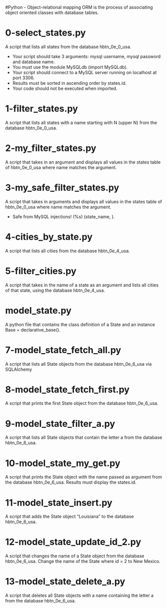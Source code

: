 #Python - Object-relational mapping
ORM is the process of associating object oriented classes with database tables.
# 0-select_states.py
A script that lists all states from the database hbtn_0e_0_usa.
* Your script should take 3 arguments: mysql username, mysql password and database name.
* You must use the module MySQLdb (import MySQLdb).
* Your script should connect to a MySQL server running on localhost at port 3306.
* Results must be sorted in ascending order by states.id.
* Your code should not be executed when imported.
# 1-filter_states.py
A script that lists all states with a name starting with N (upper N) from the database hbtn_0e_0_usa.
# 2-my_filter_states.py
A script that takes in an argument and displays all values in the states table of hbtn_0e_0_usa where name matches the argument.
# 3-my_safe_filter_states.py
A script that takes in arguments and displays all values in the states table of hbtn_0e_0_usa where name matches the argument.
* Safe from MySQL injections! (%s) (state_name, ).
# 4-cities_by_state.py
A script that lists all cities from the database hbtn_0e_4_usa.
# 5-filter_cities.py
A script that takes in the name of a state as an argument and lists all cities of that state, using the database hbtn_0e_4_usa.
# model_state.py
A python file that contains the class definition of a State and an instance Base = declarative_base().
# 7-model_state_fetch_all.py
A script that lists all State objects from the database hbtn_0e_6_usa via SQLAlchemy
# 8-model_state_fetch_first.py
A script that prints the first State object from the database hbtn_0e_6_usa.
# 9-model_state_filter_a.py
A script that lists all State objects that contain the letter a from the database hbtn_0e_6_usa.
# 10-model_state_my_get.py
A script that prints the State object with the name passed as argument from the database hbtn_0e_6_usa.
Results must display the states.id.
# 11-model_state_insert.py
A script that adds the State object “Louisiana” to the database hbtn_0e_6_usa.
# 12-model_state_update_id_2.py
A script that changes the name of a State object from the database hbtn_0e_6_usa.
Change the name of the State where id = 2 to New Mexico.
# 13-model_state_delete_a.py
A script that deletes all State objects with a name containing the letter a from the database hbtn_0e_6_usa.
